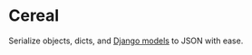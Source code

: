 # Cereal

Serialize objects, dicts, and [Django models](https://djangoproject.com)  to JSON with ease.


